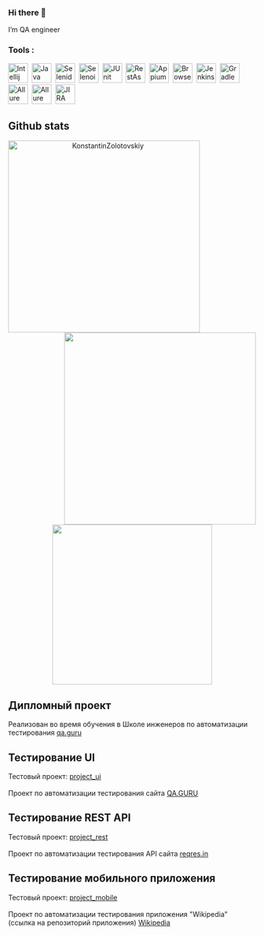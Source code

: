 ### Hi there 👋

<!--
**KonstantinZolotovskiy/KonstantinZolotovskiy** is a ✨ _special_ ✨ repository because its `README.md` (this file) appears on your GitHub profile.

Here are some ideas to get you started:

- 🔭 I’m currently working on ...
- 🌱 I’m currently learning ...
- 👯 I’m looking to collaborate on ...
- 🤔 I’m looking for help with ...
- 💬 Ask me about ...
- 📫 How to reach me: ...
- 😄 Pronouns: ...
- ⚡ Fun fact: ...
-->
I’m QA engineer

### Tools :

<div>
  <img src="https://fs.getcourse.ru/fileservice/file/download/a/159627/sc/383/h/ccb79347a3ba4f05bfb3129dfd913fcf.svg" title="Intellij Idea" alt="Intellij Idea" width="40" height="40"/>&nbsp;
  <img src="https://fs.getcourse.ru/fileservice/file/download/a/159627/sc/56/h/07d564cc70e29ca3f184523294545f8b.svg" title="Java" alt="Java" width="40" height="40"/>&nbsp;
  <img src="https://fs.getcourse.ru/fileservice/file/download/a/159627/sc/399/h/5d2c34e97efd8aff6f7f2c1d3c8c30b8.svg" title="Selenide" alt="Selenide" width="40" height="40"/>&nbsp;
  <img src="https://fs.getcourse.ru/fileservice/file/download/a/159627/sc/131/h/40ba0a9a145340d913192bff0f6c6b77.svg" title="Selenoid" alt="Selenoid" width="40" height="40"/>&nbsp;
  <img src="https://fs.getcourse.ru/fileservice/file/download/a/159627/sc/390/h/b90dddb8bcf49db3d4ea4647f02cb479.svg" title="JUnit" alt="JUnit" width="40" height="40"/>&nbsp;
  <img src="https://fs.getcourse.ru/fileservice/file/download/a/159627/sc/428/h/c14aaadcc88c5e412b14dcfb7785dde5.svg" title="RestAssured" alt="RestAssured" width="40" height="40"/>&nbsp;
  <img src="https://fs.getcourse.ru/fileservice/file/download/a/159627/sc/68/h/d5953e3d38225dd651184b4594889bea.svg" title="Appium"  alt="Appium" width="40" height="40"/>&nbsp;
  <img src="https://fs.getcourse.ru/fileservice/file/download/a/159627/sc/299/h/318c85205ecd71efb889108bdbae5e7f.svg" title="Browserstack" alt="Browserstack" width="40" height="40"/>&nbsp;
  <img src="https://fs.getcourse.ru/fileservice/file/download/a/159627/sc/93/h/2ec41c19823d5239d3b6c540cfe97202.svg" title="Jenkins" alt="Jenkins" width="40" height="40"/>&nbsp;
  <img src="https://fs.getcourse.ru/fileservice/file/download/a/159627/sc/147/h/4e2b5444985e5c3a7f7b1df2b71046f1.svg" title="Gradle" alt="Gradle" width="40" height="40"/>&nbsp;
  <img src="https://fs.getcourse.ru/fileservice/file/download/a/159627/sc/185/h/c79ab1cf937ba73a952a0a02a11e9469.svg" title="Allure Report" alt="Allure Report" width="40" height="40"/>&nbsp;
  <img src="https://fs.getcourse.ru/fileservice/file/download/a/159627/sc/333/h/32108dd5b6c9c9c3cf4220fe6b2cc7fc.svg" title="Allure TestOps" alt="Allure TestOps" width="40" height="40"/>&nbsp;
  <img src="https://fs.getcourse.ru/fileservice/file/download/a/159627/sc/155/h/9b3a202b7545bfb958527fc1d9583eb5.svg" title="JIRA" alt="JIRA" width="40" height="40"/>&nbsp;
</div>

## Github stats

<p align=center>
  <div align=center>
   <a href="https://github.com/denvercoder1/github-readme-streak-stats" title="Go to Source">
      <img align="left" width=390 src="https://github-readme-streak-stats.herokuapp.com/?user=KonstantinZolotovskiy&theme=react&border=61dafb&hide_border=true" alt="KonstantinZolotovskiy" />
    </a>
    <a href="https://github.com/anuraghazra/github-readme-stats" title="Go to Source">
     <img align="right" width=390 src="https://github-readme-stats.vercel.app/api?username=KonstantinZolotovskiy&show_icons=true&theme=onedark" />
    </a>
  </div>
<p align=center>
  <div align=center>
   <br><br><br><br><br><br><br><br>
    <a href="https://github.com/anuraghazra/github-readme-stats">
     <img width=325 align="center" src="https://github-readme-stats.vercel.app/api/top-langs/?username=KonstantinZolotovskiy&title_color=61dafb&text_color=ffffff&icon_color=61dafb&bg_color=20232a&langs_count=8&layout=compact&border_color=61dafb&hide_border=true&hide=javascript" />
    </a>
 </div>

## Дипломный проект
Реализован во время обучения в Школе инженеров по автоматизации тестирования <a target="_blank" href="https://qa.guru">qa.guru</a>
## Тестирование UI
Тестовый проект: <a target="_blank" href="https://github.com/KonstantinZolotovskiy/project_ui">project_ui</a></br></br>
Проект по автоматизации тестирования сайта <a target="_blank" href=https://qa.guru>QA.GURU</a>

## Тестирование REST API
Тестовый проект: <a target="_blank" href="https://github.com/KonstantinZolotovskiy/project_rest">project_rest</a></br></br>
Проект по автоматизации тестирования API сайта <a target="_blank" href=https://reqres.in/>reqres.in</a>

## Тестирование мобильного приложения
Тестовый проект: <a target="_blank" href="https://github.com/KonstantinZolotovskiy/project_mobile">project_mobile</a></br></br>
Проект по автоматизации тестирования приложения "Wikipedia" (ссылка на репозиторий приложения) <a target="_blank" href=https://github.com/wikimedia/apps-android-wikipedia/releases/>Wikipedia</a>

